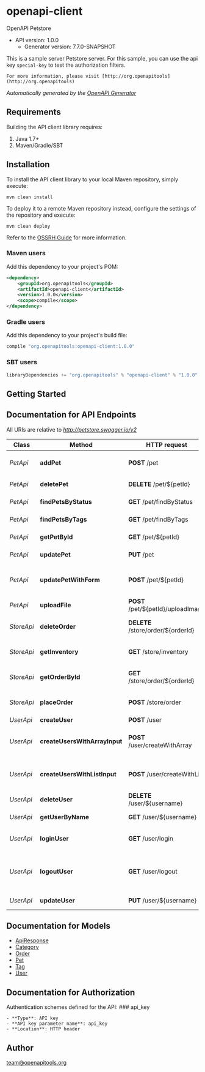 # openapi-client

OpenAPI Petstore
- API version: 1.0.0
    - Generator version: 7.7.0-SNAPSHOT

This is a sample server Petstore server. For this sample, you can use the api key `special-key` to test the authorization filters.

    For more information, please visit [http://org.openapitools](http://org.openapitools)

*Automatically generated by the [OpenAPI Generator](https://openapi-generator.tech)*

## Requirements

Building the API client library requires:
1. Java 1.7+
2. Maven/Gradle/SBT

## Installation

To install the API client library to your local Maven repository, simply execute:

```shell
mvn clean install
```

To deploy it to a remote Maven repository instead, configure the settings of the repository and execute:

```shell
mvn clean deploy
```

Refer to the [OSSRH Guide](http://central.sonatype.org/pages/ossrh-guide.html) for more information.

### Maven users

Add this dependency to your project's POM:

```xml
<dependency>
    <groupId>org.openapitools</groupId>
    <artifactId>openapi-client</artifactId>
    <version>1.0.0</version>
    <scope>compile</scope>
</dependency>
```

### Gradle users

Add this dependency to your project's build file:

```groovy
compile "org.openapitools:openapi-client:1.0.0"
```

### SBT users

```scala
libraryDependencies += "org.openapitools" % "openapi-client" % "1.0.0"
```

## Getting Started

## Documentation for API Endpoints

All URIs are relative to *http://petstore.swagger.io/v2*

Class | Method | HTTP request | Description
------------ | ------------- | ------------- | -------------
*PetApi* | **addPet** | **POST** /pet | Add a new pet to the store
*PetApi* | **deletePet** | **DELETE** /pet/${petId} | Deletes a pet
*PetApi* | **findPetsByStatus** | **GET** /pet/findByStatus | Finds Pets by status
*PetApi* | **findPetsByTags** | **GET** /pet/findByTags | Finds Pets by tags
*PetApi* | **getPetById** | **GET** /pet/${petId} | Find pet by ID
*PetApi* | **updatePet** | **PUT** /pet | Update an existing pet
*PetApi* | **updatePetWithForm** | **POST** /pet/${petId} | Updates a pet in the store with form data
*PetApi* | **uploadFile** | **POST** /pet/${petId}/uploadImage | uploads an image
*StoreApi* | **deleteOrder** | **DELETE** /store/order/${orderId} | Delete purchase order by ID
*StoreApi* | **getInventory** | **GET** /store/inventory | Returns pet inventories by status
*StoreApi* | **getOrderById** | **GET** /store/order/${orderId} | Find purchase order by ID
*StoreApi* | **placeOrder** | **POST** /store/order | Place an order for a pet
*UserApi* | **createUser** | **POST** /user | Create user
*UserApi* | **createUsersWithArrayInput** | **POST** /user/createWithArray | Creates list of users with given input array
*UserApi* | **createUsersWithListInput** | **POST** /user/createWithList | Creates list of users with given input array
*UserApi* | **deleteUser** | **DELETE** /user/${username} | Delete user
*UserApi* | **getUserByName** | **GET** /user/${username} | Get user by user name
*UserApi* | **loginUser** | **GET** /user/login | Logs user into the system
*UserApi* | **logoutUser** | **GET** /user/logout | Logs out current logged in user session
*UserApi* | **updateUser** | **PUT** /user/${username} | Updated user


## Documentation for Models

 - [ApiResponse](ApiResponse.md)
 - [Category](Category.md)
 - [Order](Order.md)
 - [Pet](Pet.md)
 - [Tag](Tag.md)
 - [User](User.md)


<a id="documentation-for-authorization"></a>
## Documentation for Authorization


Authentication schemes defined for the API:
    <a id="api_key"></a>
    ### api_key

    - **Type**: API key
    - **API key parameter name**: api_key
    - **Location**: HTTP header
                

## Author

team@openapitools.org

